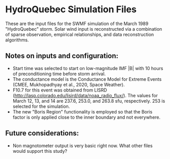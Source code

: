 # HydroQuebec Simulation Files

These are the input files for the SWMF simulation of the March 1989
"HydroQuebec" storm.  Solar wind input is reconstructed via a combination
of sparse observation, empirical relationships, and data reconstruction
algorithms.

## Notes on inputs and configuration:

- Start time was selected to start on low-magnitude IMF |B| with 10 hours of preconditioning time before storm arrival.
- The conductance model is the Conductance Model for Extreme Events (CMEE, Mukhopadhyay et al., 2020, Space Weather).
- F10.7 for this event was obtained from LISRD (http://lasp.colorado.edu/lisird/data/noaa_radio_flux/).  The values for March 12, 13, and 14 are 237.6, 253.0, and 263.8 sfu, respectively.  253 is selected for the simulation.
- The new "Boris Region" functionality is employed so that the Boris factor is only applied close to the inner boundary and not everywhere.



## Future considerations:

- Non magnotometer output is very basic right now.  What other files would support this study?


